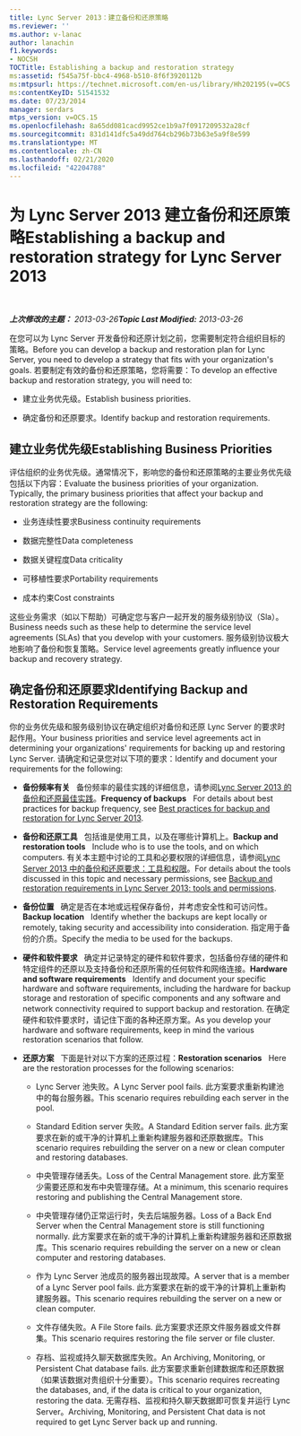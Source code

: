 ```yaml
---
title: Lync Server 2013：建立备份和还原策略
ms.reviewer: ''
ms.author: v-lanac
author: lanachin
f1.keywords:
- NOCSH
TOCTitle: Establishing a backup and restoration strategy
ms:assetid: f545a75f-bbc4-4968-b510-8f6f3920112b
ms:mtpsurl: https://technet.microsoft.com/en-us/library/Hh202195(v=OCS.15)
ms:contentKeyID: 51541532
ms.date: 07/23/2014
manager: serdars
mtps_version: v=OCS.15
ms.openlocfilehash: 8a65dd081cacd9952ce1b9a7f0917209532a28cf
ms.sourcegitcommit: 831d141dfc5a49dd764cb296b73b63e5a9f8e599
ms.translationtype: MT
ms.contentlocale: zh-CN
ms.lasthandoff: 02/21/2020
ms.locfileid: "42204788"
---
```

<div data-xmlns="http://www.w3.org/1999/xhtml">

<div class="topic" data-xmlns="http://www.w3.org/1999/xhtml" data-msxsl="urn:schemas-microsoft-com:xslt" data-cs="https://msdn.microsoft.com/">

<div data-asp="https://msdn2.microsoft.com/asp">

# <a name="establishing-a-backup-and-restoration-strategy-for-lync-server-2013"></a><span data-ttu-id="bfa3a-102">为 Lync Server 2013 建立备份和还原策略</span><span class="sxs-lookup"><span data-stu-id="bfa3a-102">Establishing a backup and restoration strategy for Lync Server 2013</span></span>

</div>

<div id="mainSection">

<div id="mainBody">

<span> </span>

<span data-ttu-id="bfa3a-103">_**上次修改的主题：** 2013-03-26_</span><span class="sxs-lookup"><span data-stu-id="bfa3a-103">_**Topic Last Modified:** 2013-03-26_</span></span>

<span data-ttu-id="bfa3a-104">在您可以为 Lync Server 开发备份和还原计划之前，您需要制定符合组织目标的策略。</span><span class="sxs-lookup"><span data-stu-id="bfa3a-104">Before you can develop a backup and restoration plan for Lync Server, you need to develop a strategy that fits with your organization's goals.</span></span> <span data-ttu-id="bfa3a-105">若要制定有效的备份和还原策略，您将需要：</span><span class="sxs-lookup"><span data-stu-id="bfa3a-105">To develop an effective backup and restoration strategy, you will need to:</span></span>

  - <span data-ttu-id="bfa3a-106">建立业务优先级。</span><span class="sxs-lookup"><span data-stu-id="bfa3a-106">Establish business priorities.</span></span>

  - <span data-ttu-id="bfa3a-107">确定备份和还原要求。</span><span class="sxs-lookup"><span data-stu-id="bfa3a-107">Identify backup and restoration requirements.</span></span>

<div>

## <a name="establishing-business-priorities"></a><span data-ttu-id="bfa3a-108">建立业务优先级</span><span class="sxs-lookup"><span data-stu-id="bfa3a-108">Establishing Business Priorities</span></span>

<span data-ttu-id="bfa3a-p102">评估组织的业务优先级。通常情况下，影响您的备份和还原策略的主要业务优先级包括以下内容：</span><span class="sxs-lookup"><span data-stu-id="bfa3a-p102">Evaluate the business priorities of your organization. Typically, the primary business priorities that affect your backup and restoration strategy are the following:</span></span>

  - <span data-ttu-id="bfa3a-111">业务连续性要求</span><span class="sxs-lookup"><span data-stu-id="bfa3a-111">Business continuity requirements</span></span>

  - <span data-ttu-id="bfa3a-112">数据完整性</span><span class="sxs-lookup"><span data-stu-id="bfa3a-112">Data completeness</span></span>

  - <span data-ttu-id="bfa3a-113">数据关键程度</span><span class="sxs-lookup"><span data-stu-id="bfa3a-113">Data criticality</span></span>

  - <span data-ttu-id="bfa3a-114">可移植性要求</span><span class="sxs-lookup"><span data-stu-id="bfa3a-114">Portability requirements</span></span>

  - <span data-ttu-id="bfa3a-115">成本约束</span><span class="sxs-lookup"><span data-stu-id="bfa3a-115">Cost constraints</span></span>

<span data-ttu-id="bfa3a-116">这些业务需求（如以下帮助）可确定您与客户一起开发的服务级别协议（Sla）。</span><span class="sxs-lookup"><span data-stu-id="bfa3a-116">Business needs such as these help to determine the service level agreements (SLAs) that you develop with your customers.</span></span> <span data-ttu-id="bfa3a-117">服务级别协议极大地影响了备份和恢复策略。</span><span class="sxs-lookup"><span data-stu-id="bfa3a-117">Service level agreements greatly influence your backup and recovery strategy.</span></span>

</div>

<div>

## <a name="identifying-backup-and-restoration-requirements"></a><span data-ttu-id="bfa3a-118">确定备份和还原要求</span><span class="sxs-lookup"><span data-stu-id="bfa3a-118">Identifying Backup and Restoration Requirements</span></span>

<span data-ttu-id="bfa3a-119">你的业务优先级和服务级别协议在确定组织对备份和还原 Lync Server 的要求时起作用。</span><span class="sxs-lookup"><span data-stu-id="bfa3a-119">Your business priorities and service level agreements act in determining your organizations' requirements for backing up and restoring Lync Server.</span></span> <span data-ttu-id="bfa3a-120">请确定和记录您对以下项的要求：</span><span class="sxs-lookup"><span data-stu-id="bfa3a-120">Identify and document your requirements for the following:</span></span>

  - <span data-ttu-id="bfa3a-121">**备份频率有关**   备份频率的最佳实践的详细信息，请参阅[Lync Server 2013 的备份和还原最佳实践](lync-server-2013-best-practices-for-backup-and-restoration.md)。</span><span class="sxs-lookup"><span data-stu-id="bfa3a-121">**Frequency of backups**   For details about best practices for backup frequency, see [Best practices for backup and restoration for Lync Server 2013](lync-server-2013-best-practices-for-backup-and-restoration.md).</span></span>

  - <span data-ttu-id="bfa3a-122">**备份和还原工具**   包括谁是使用工具，以及在哪些计算机上。</span><span class="sxs-lookup"><span data-stu-id="bfa3a-122">**Backup and restoration tools**   Include who is to use the tools, and on which computers.</span></span> <span data-ttu-id="bfa3a-123">有关本主题中讨论的工具和必要权限的详细信息，请参阅[Lync Server 2013 中的备份和还原要求：工具和权限](lync-server-2013-backup-and-restoration-requirements-tools-and-permissions.md)。</span><span class="sxs-lookup"><span data-stu-id="bfa3a-123">For details about the tools discussed in this topic and necessary permissions, see [Backup and restoration requirements in Lync Server 2013: tools and permissions](lync-server-2013-backup-and-restoration-requirements-tools-and-permissions.md).</span></span>

  - <span data-ttu-id="bfa3a-124">**备份位置**   确定是否在本地或远程保存备份，并考虑安全性和可访问性。</span><span class="sxs-lookup"><span data-stu-id="bfa3a-124">**Backup location**   Identify whether the backups are kept locally or remotely, taking security and accessibility into consideration.</span></span> <span data-ttu-id="bfa3a-125">指定用于备份的介质。</span><span class="sxs-lookup"><span data-stu-id="bfa3a-125">Specify the media to be used for the backups.</span></span>

  - <span data-ttu-id="bfa3a-126">**硬件和软件要求**   确定并记录特定的硬件和软件要求，包括备份存储的硬件和特定组件的还原以及支持备份和还原所需的任何软件和网络连接。</span><span class="sxs-lookup"><span data-stu-id="bfa3a-126">**Hardware and software requirements**   Identify and document your specific hardware and software requirements, including the hardware for backup storage and restoration of specific components and any software and network connectivity required to support backup and restoration.</span></span> <span data-ttu-id="bfa3a-127">在确定硬件和软件要求时，请记住下面的各种还原方案。</span><span class="sxs-lookup"><span data-stu-id="bfa3a-127">As you develop your hardware and software requirements, keep in mind the various restoration scenarios that follow.</span></span>

  - <span data-ttu-id="bfa3a-128">**还原方案**   下面是针对以下方案的还原过程：</span><span class="sxs-lookup"><span data-stu-id="bfa3a-128">**Restoration scenarios**   Here are the restoration processes for the following scenarios:</span></span>
    
      - <span data-ttu-id="bfa3a-129">Lync Server 池失败。</span><span class="sxs-lookup"><span data-stu-id="bfa3a-129">A Lync Server pool fails.</span></span> <span data-ttu-id="bfa3a-130">此方案要求重新构建池中的每台服务器。</span><span class="sxs-lookup"><span data-stu-id="bfa3a-130">This scenario requires rebuilding each server in the pool.</span></span>
    
      - <span data-ttu-id="bfa3a-131">Standard Edition server 失败。</span><span class="sxs-lookup"><span data-stu-id="bfa3a-131">A Standard Edition server fails.</span></span> <span data-ttu-id="bfa3a-132">此方案要求在新的或干净的计算机上重新构建服务器和还原数据库。</span><span class="sxs-lookup"><span data-stu-id="bfa3a-132">This scenario requires rebuilding the server on a new or clean computer and restoring databases.</span></span>
    
      - <span data-ttu-id="bfa3a-133">中央管理存储丢失。</span><span class="sxs-lookup"><span data-stu-id="bfa3a-133">Loss of the Central Management store.</span></span> <span data-ttu-id="bfa3a-134">此方案至少需要还原和发布中央管理存储。</span><span class="sxs-lookup"><span data-stu-id="bfa3a-134">At a minimum, this scenario requires restoring and publishing the Central Management store.</span></span>
    
      - <span data-ttu-id="bfa3a-135">中央管理存储仍正常运行时，失去后端服务器。</span><span class="sxs-lookup"><span data-stu-id="bfa3a-135">Loss of a Back End Server when the Central Management store is still functioning normally.</span></span> <span data-ttu-id="bfa3a-136">此方案要求在新的或干净的计算机上重新构建服务器和还原数据库。</span><span class="sxs-lookup"><span data-stu-id="bfa3a-136">This scenario requires rebuilding the server on a new or clean computer and restoring databases.</span></span>
    
      - <span data-ttu-id="bfa3a-137">作为 Lync Server 池成员的服务器出现故障。</span><span class="sxs-lookup"><span data-stu-id="bfa3a-137">A server that is a member of a Lync Server pool fails.</span></span> <span data-ttu-id="bfa3a-138">此方案要求在新的或干净的计算机上重新构建服务器。</span><span class="sxs-lookup"><span data-stu-id="bfa3a-138">This scenario requires rebuilding the server on a new or clean computer.</span></span>
    
      - <span data-ttu-id="bfa3a-139">文件存储失败。</span><span class="sxs-lookup"><span data-stu-id="bfa3a-139">A File Store fails.</span></span> <span data-ttu-id="bfa3a-140">此方案要求还原文件服务器或文件群集。</span><span class="sxs-lookup"><span data-stu-id="bfa3a-140">This scenario requires restoring the file server or file cluster.</span></span>
    
      - <span data-ttu-id="bfa3a-141">存档、监视或持久聊天数据库失败。</span><span class="sxs-lookup"><span data-stu-id="bfa3a-141">An Archiving, Monitoring, or Persistent Chat database fails.</span></span> <span data-ttu-id="bfa3a-142">此方案要求重新创建数据库和还原数据（如果该数据对贵组织十分重要）。</span><span class="sxs-lookup"><span data-stu-id="bfa3a-142">This scenario requires recreating the databases, and, if the data is critical to your organization, restoring the data.</span></span> <span data-ttu-id="bfa3a-143">无需存档、监视和持久聊天数据即可恢复并运行 Lync Server。</span><span class="sxs-lookup"><span data-stu-id="bfa3a-143">Archiving, Monitoring, and Persistent Chat data is not required to get Lync Server back up and running.</span></span>

</div>

</div>

<span> </span>

</div>

</div>

</div>

